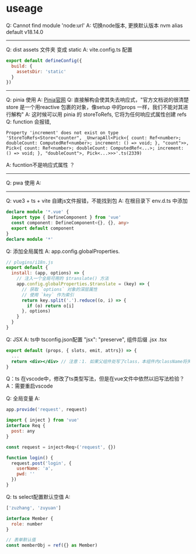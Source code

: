 <!--
 * @Date: 2023-02-07 21:20:48
 * @LastEditTime: 2023-02-09 17:07:28
 * @FilePath: /task-manage/USEAGE.md
 * @Description:
 *
-->
# useage

Q: Cannot find module 'node:url'
A: 切换node版本, 更换默认版本 nvm alias default v18.14.0

---

Q: dist assets 文件夹 变成 static
A: vite.config.ts 配置
```js
export default defineConfig({
  build: {
    assetsDir: 'static'
  }
})
```

---

Q: pinia 使用
A: [Pinia官网](https://pinia.vuejs.org/zh/introduction.html)
Q: 直接解构会使其失去响应式，"官方文档说的很清楚store 是一个用reactive 包裹的对象，像setup 中的props 一样，我们不能对其进行解构"
A: 这时候可以用 pinia 的 storeToRefs, 它将为任何响应式属性创建 refs
  Q: function 会报错,
  ```
  Property 'increment' does not exist on type 'StoreToRefs<Store<"counter", _UnwrapAll<Pick<{ count: Ref<number>; doubleCount: ComputedRef<number>; increment: () => void; }, "count">>, Pick<{ count: Ref<number>; doubleCount: ComputedRef<...>; increment: () => void; }, "doubleCount">, Pick<...>>>'.ts(2339)
  ```
  A: fucntion不是响应式属性 ？

---

Q: pwa 使用
A:

---

Q: vue3 + ts + vite 自建js文件报错，不能找到包
A: 在根目录下 env.d.ts 中添加
```ts
declare module '*.vue' {
  import type { DefineComponent } from 'vue'
  const component: DefineComponent<{}, {}, any>
  export default component
}
declare module '*'
```

Q: 添加全局属性
A: app.config.globalProperties.
```js
// plugins/i18n.js
export default {
  install: (app, options) => {
    // 注入一个全局可用的 $translate() 方法
    app.config.globalProperties.$translate = (key) => {
      // 获取 `options` 对象的深层属性
      // 使用 `key` 作为索引
      return key.split('.').reduce((o, i) => {
        if (o) return o[i]
      }, options)
    }
  }
}
```

Q: JSX
A: ts中  tsconfig.json配置 "jsx": "preserve", 组件后缀 .jsx .tsx
```jsx
export default (props, { slots, emit, attrs}) => {
  ...
  return <div></div> // 注意：1. 如果父组件处写了class，本组件内className将失效
}
```

Q：ts 在vscode中，修改了ts类型写法，但是在vue文件中依然以旧写法检验？
A：需要重启vscode


Q: 全局变量
A:
```js main.ts
app.provide('request', request)
```

```js .vue
import { inject } from 'vue'
interface Req {
  post: any
}

const request = inject<Req>('request', {})

function login() {
  request.post('login', {
    userName: 'a',
    pwd: ''
  })
}
```

Q: ts select配置默认空值
A:
```js role.ts
['zuzhang', 'zuyuan']
```

```js member-type.ts
interface Member {
  role: number
}
```

```js members.vue
// 表单默认值
const memberObj = ref({} as Member)
```

